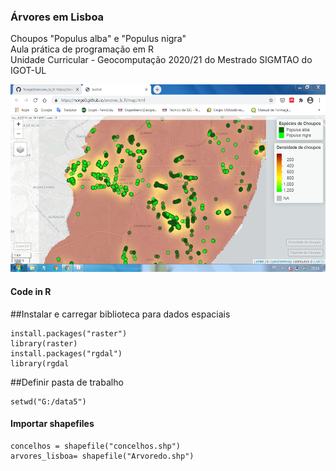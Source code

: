 <h3>Árvores em Lisboa</h3><p></p>
Choupos "Populus alba" e "Populus nigra"<br>
Aula prática de programação em R<br>
Unidade Curricular - Geocomputação 2020/21 do Mestrado SIGMTAO do IGOT-UL<p></p>
<img src="trees_r.png" alt="image" width="" height="300">

<h4>Code in R</h4><p></p>

##Instalar e carregar biblioteca para dados espaciais
```
install.packages("raster")
library(raster)
install.packages("rgdal")
library(rgdal
```

##Definir pasta de trabalho
```
setwd("G:/data5")
```

#### Importar shapefiles
```
concelhos = shapefile("concelhos.shp")
arvores_lisboa= shapefile("Arvoredo.shp")
```

